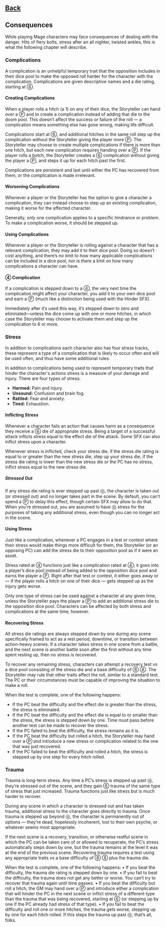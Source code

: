 ## [Back](../README.md)

## Consequences
While playing Mage characters may face consequences of dealing with the danger. Hits of fiery bolts, stress after an all nighter, twisted ankles, this is what the following chapter will describe.

### Complications
A complication is an unhelpful temporary trait that the opposition includes in their dice pool to make the opposed roll harder for the character with the complication. Complications are given descriptive names and a die rating, starting at <spc>⑥</spc>.

#### Creating Complications
When a player rolls a hitch (a 1) on any of their dice, the Storyteller can hand over a <spc>Ⓟ</spc> and to create a complication instead of adding that die to the doom pool. This doesn’t affect the success or failure of the roll — a complication means something else has gone wrong, making life difficult.

Complications start at <spc>⑥</spc>, and additional hitches in the same roll step up the complication without the Storyteller giving the player more <spc>Ⓟ</spc>. The Storyteller may choose to create multiple complications if there is more than one hitch, but each new complication requires handing over a <spc>Ⓟ</spc>. If the player rolls a botch, the Storyteller creates a <spc>⑥</spc> complication without giving the player a <spc>Ⓟ</spc>, and steps it up for each hitch past the first.

Complications are persistent and last until either the PC has recovered from them, or the complication is made irrelevant.

#### Worsening Complications
Whenever a player or the Storyteller has the option to give a character a complication, they can instead choose to step up an existing complication, making it worse for the affected character.

Generally, only one complication applies to a specific hindrance or problem. To make a complication worse, it should be stepped up.

#### Using Complications
Whenever a player or the Storyteller is rolling against a character that has a relevant complication, they may add it to their dice pool. Doing so doesn’t cost anything, and there’s no limit to how many applicable complications can be included in a dice pool, nor is there a limit on how many complications a character can have.

#### <spc>④</spc> Complication
If a complication is stepped down to a <spc>④</spc>, the very next time the complication might affect your character, you add it to your own dice pool and earn a <spc>Ⓟ</spc> (much like a distinction being used with the Hinder SFX). 

Immediately after it’s used this way, it’s stepped down to zero and eliminated—unless the dice come up with one or more hitches, in which case the Storyteller may choose to activate them and step up the complication to 6 or more.

### Stress
In addition to complications each character also has four stress tracks, these represent a type of a complication that is likely to occur often and will be used often, and thus have some additional rules.

In addition to complications being used to represent temporary traits that hinder the character's actions stress is a measure of your damage and injury. There are four types of stress:
- **Harmed:** Pain and injury.
- **Unsound:** Confusion and brain fog.
- **Rattled:** Fear and anxiety.
- **Tired:** Exhaustion.

#### Inflicting Stress
Whenever a character fails an action that causes harm as a consequence they receive a <spc>⑥</spc> die of appropriate stress. Being a target of a successful attack inflicts stress equal to the effect die of the attack. Some SFX can also inflict stress upon a character.

Whenever stress is inflicted, check your stress die, if the stress die rating is equal to or greater than the new stress die, step up your stress die, if the stress die rating is lower than the new stress die or the PC has no stress, inflict stress equal to the new stress die.

##### Stressed Out
If any stress die rating is ever stepped up past <spc>⑫</spc>, the character is taken out (or stressed out) and no longer takes part in the scene. By default, you can’t spend a <spc>Ⓟ</spc> to delay this effect, though certain SFX may allow to do that. When you’re stressed out, you are assumed to have <spc>⑫</spc> stress for the purposes of taking any additional stress, even though you can no longer act in the scene.

#### Using Stress
Just like a complication, whenever a PC engages in a test or contest where their stress would make things more difficult for them, the Storyteller (or an opposing PC) can add the stress die to their opposition pool as if it were an asset.

Stress rated at <spc>④</spc> functions just like a complication rated at <spc>④</spc>; it goes into a player’s dice pool instead of being added to the opposition dice pool and earns the player a <spc>Ⓟ</spc>. Right after that test or contest, it either goes away or — if the player rolls a hitch on one of their dice — gets stepped up as the injury gets worse.

Only one type of stress can be used against a character at any given time, unless the Storyteller pays the player a <spc>Ⓟ</spc> to add an additional stress die to the opposition dice pool. Characters can be affected by both stress and complications at the same time, however.

#### Recovering Stress
All stress die ratings are always stepped down by one during any scene specifically framed to act as a rest period, downtime, or transition between action-heavy scenes. If a character takes stress in one scene from a battle, and the next scene is another battle soon after the first without any time spent resting up, then no stress is recovered.

To recover any remaining stress, characters can attempt a recovery test vs a dice pool consisting of the stress die and a base difficulty of <spc>⑧</spc> <spc>⑧</spc>. The Storyteller may rule that other traits affect the roll, similar to a standard test. The PC or their circumstances must be capable of improving the situation to make a roll.

When the test is complete, one of the following happens:
- If the PC beat the difficulty and the effect die is greater than the stress, the stress is eliminated.
- If the PC beat the difficulty and the effect die is equal to or smaller than the stress, the stress is stepped down by one. Time must pass before 
another test can be made to recover the stress.
- If the PC failed to beat the difficulty, the stress remains as it is.
- If the PC beat the difficulty but rolled a hitch, the Storyteller may hand over a <spc>Ⓟ</spc> and introduce a new stress or complication related to the one that was just recovered.
- If the PC failed to beat the difficulty and rolled a hitch, the stress is stepped up by one step for every hitch rolled.

### Trauma
Trauma is long-term stress. Any time a PC’s stress is stepped up past <spc>⑫</spc>, they’re stressed out of the scene, and they gain <spc>⑥</spc> trauma of the same type of stress that just increased. Trauma functions just like stress but is much harder to recover.

During any scene in which a character is stressed out and has taken trauma, additional stress to the character goes directly to trauma. Once trauma is stepped up beyond <spc>⑫</spc>, the character is permanently out of options — they’re dead, hopelessly incoherent, lost to their own psyche, or whatever seems most appropriate.

If the next scene is a recovery, transition, or otherwise restful scene in which the PC can be taken care of or allowed to recuperate, the PC’s stress automatically steps down by one, but the trauma remains at the level it was at the end of the previous scene. Recovering trauma requires a test using any appropriate traits vs a base difficulty of <spc>⑧</spc> <spc>⑧</spc> plus the trauma die.

When the test is complete, one of the following happens:
• If you beat the difficulty, the trauma die rating is stepped down by one.
• If you fail to beat the difficulty, the trauma does not get any better or worse. You can’t try to recover that trauma again until time passes.
• If you beat the difficulty but roll a hitch, the GM may hand over a <spc>Ⓟ</spc> and introduce either a complication that will hinder the PC in the next scene or inflict stress of a different type than the trauma that was being recovered, starting at <spc>⑥</spc> (or stepping up by one if the PC already had stress of that type).
• If you fail to beat the difficulty and roll one or more hitches, the trauma gets worse, stepping up by one for each hitch rolled. If this steps the trauma up past <spc>⑫</spc>, that’s all, folks.
